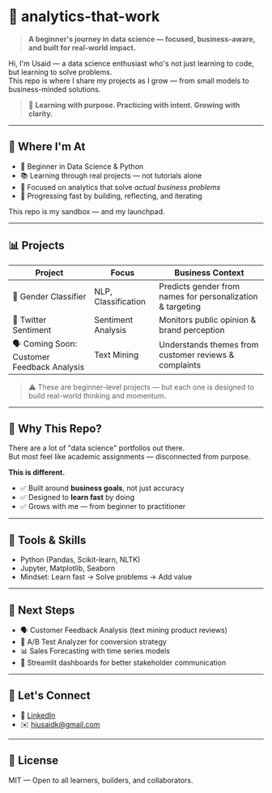 # 🚀 analytics-that-work

> **A beginner's journey in data science — focused, business-aware, and built for real-world impact.**

Hi, I'm Usaid — a data science enthusiast who's not just learning to code, but learning to solve problems.  
This repo is where I share my projects as I grow — from small models to business-minded solutions.

> 🧭 **Learning with purpose. Practicing with intent. Growing with clarity.**

---

## 🌱 Where I'm At

- 🧠 Beginner in Data Science & Python
- 📚 Learning through real projects — not tutorials alone
- 💼 Focused on analytics that solve *actual business problems*
- 🚀 Progressing fast by building, reflecting, and iterating

This repo is my sandbox — and my launchpad.

---

## 📊 Projects

| Project | Focus | Business Context |
|--------|--------|------------------|
| 🧠 Gender Classifier | NLP, Classification | Predicts gender from names for personalization & targeting |
| 💬 Twitter Sentiment | Sentiment Analysis | Monitors public opinion & brand perception |
| 🗣️ Coming Soon: Customer Feedback Analysis | Text Mining | Understands themes from customer reviews & complaints |

> ⚠️ These are beginner-level projects — but each one is designed to build real-world thinking and momentum.

---

## 🎯 Why This Repo?

There are a lot of "data science" portfolios out there.  
But most feel like academic assignments — disconnected from purpose.

**This is different.**

- ✅ Built around **business goals**, not just accuracy
- ✅ Designed to **learn fast** by doing
- ✅ Grows with me — from beginner to practitioner

---

## 🧰 Tools & Skills

- Python (Pandas, Scikit-learn, NLTK)
- Jupyter, Matplotlib, Seaborn
- Mindset: Learn fast → Solve problems → Add value

---

## 🔭 Next Steps

- 🗣️ Customer Feedback Analysis (text mining product reviews)
- 🎯 A/B Test Analyzer for conversion strategy
- 📊 Sales Forecasting with time series models
- 📱 Streamlit dashboards for better stakeholder communication

---

## 🤝 Let's Connect

- 💼 [LinkedIn](https://linkedin.com/in/usaid7)  
- ✉️ hiusaidk@gmail.com  

---

## 📄 License

MIT — Open to all learners, builders, and collaborators.
